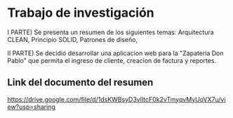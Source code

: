 # Trabajo de investigación
I PARTE) Se presenta un resumen de los siguientes temas:
Arquitectura CLEAN,
Principio SOLID,
Patrones de diseño,

II PARTE) Se decidió desarrollar una aplicacion web para la "Zapateria Don Pablo"
que permita el ingreso de cliente, creacion de factura y reportes.

## Link del documento del resumen

https://drive.google.com/file/d/1dsKWBsyD3vlItcF0k2vTmyqvMyUoVX7u/view?usp=sharing



